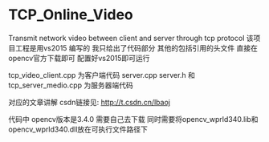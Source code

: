 # TCP_Online_Video
Transmit network video between client and server through tcp protocol
该项目工程是用vs2015 编写的 我只给出了代码部分 其他的包括引用的头文件 直接在opencv官方下载即可
配置好vs2015即可运行


tcp_video_client.cpp 为客户端代码
server.cpp server.h 和tcp_server_medio.cpp 为服务器端代码


对应的文章讲解 csdn链接见: http://t.csdn.cn/lbaoj


代码中 opencv版本是3.4.0 需要自己去下载 同时需要将opencv_wprld340.lib和opencv_wprld340.dll放在可执行文件路径下
